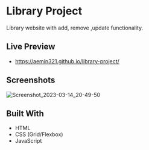 <h1>Library Project</h1>

<p>Library website with add, remove ,update functionality. </p>

## Live Preview

- https://aemin321.github.io/library-project/

## Screenshots

 ![Screenshot_2023-03-14_20-49-50](https://user-images.githubusercontent.com/121065444/226205137-bc06952b-874d-4b0a-bd85-fbfc8c91d236.png)


## Built With

- HTML
- CSS (Grid/Flexbox)
- JavaScript
